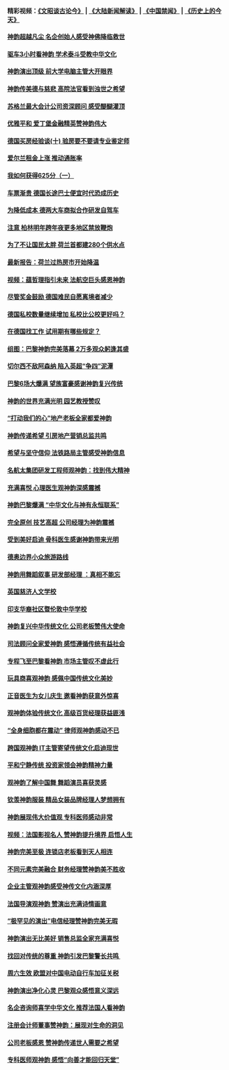 #### 精彩视频：[《文昭谈古论今》](https://github.com/gfw-breaker/wenzhao/blob/master/README.md?t=01250630) | [《大陆新闻解读》](https://github.com/gfw-breaker/ntdtv-comedy/blob/master/README.md?t=01250630) | [《中国禁闻》](https://github.com/gfw-breaker/ntdtv-news/blob/master/README.md?t=01250630) | [《历史上的今天》](https://github.com/gfw-breaker/today-in-history/blob/master/README.md?t=01250630) 

#### [神韵超越凡尘 名企创始人感受神佛降临救世](../pages/nsc974/n11000367.md?t=01250630) 

#### [驱车3小时看神韵 学术泰斗受教中华文化](../pages/nsc974/n11000203.md?t=01250630) 

#### [神韵演出顶级 前大学电脑主管大开眼界](../pages/nsc974/n11000267.md?t=01250630) 

#### [神韵传美德与慈悲 高院法官看到浊世之希望](../pages/nsc974/n11000186.md?t=01250630) 

#### [苏格兰最大会计公司资深顾问 感受醍醐灌顶](../pages/nsc974/n11000151.md?t=01250630) 

#### [优雅平和 爱丁堡金融精英赞神韵伟大](../pages/nsc974/n11000074.md?t=01250630) 

#### [德国买房经验谈(十) 验房要不要请专业鉴定师](../pages/nsc974/n10998982.md?t=01250630) 

#### [爱尔兰租金上涨 推动通胀率](../pages/nsc974/n10998953.md?t=01250630) 

#### [我如何获得625分（一）](../pages/nsc974/n10998868.md?t=01250630) 

#### [车票渐贵 德国长途巴士便宜时代恐成历史](../pages/nsc974/n10996183.md?t=01250630) 

#### [为降低成本 德两大车商拟合作研发自驾车](../pages/nsc974/n10996237.md?t=01250630) 

#### [注意 柏林明年跨年夜更多地区禁放鞭炮](../pages/nsc974/n10996257.md?t=01250630) 

#### [为了不让国民太胖 荷兰首都建280个供水点](../pages/nsc974/n10996114.md?t=01250630) 

#### [最新报告：荷兰过热房市开始降温](../pages/nsc974/n10996082.md?t=01250630) 

#### [视频：蕴哲理指引未来 法航空巨头感恩神韵](../pages/nsc974/n10992381.md?t=01250630) 

#### [尽管奖金鼓励 德国难民自愿离境者减少](../pages/nsc974/n10994148.md?t=01250630) 

#### [德国私校数量继续增加 私校比公校更好吗？](../pages/nsc974/n10994125.md?t=01250630) 

#### [在德国找工作 试用期有哪些规定？](../pages/nsc974/n10993992.md?t=01250630) 

#### [组图：巴黎神韵完美落幕 2万多观众躬逢其盛](../pages/nsc974/n10991478.md?t=01250630) 

#### [切尔西不敌阿森纳 陷入英超“争四”泥潭](../pages/nsc974/n10990981.md?t=01250630) 

#### [巴黎6场大爆满 望族富豪感谢神韵复兴传统](../pages/nsc974/n10990485.md?t=01250630) 

#### [神韵的世界充满光明  园艺教授赞叹](../pages/nsc974/n10990393.md?t=01250630) 

#### [“打动我们的心”地产老板全家都爱神韵](../pages/nsc974/n10990224.md?t=01250630) 

#### [神韵传递希望 引房地产营销总监共鸣](../pages/nsc974/n10990026.md?t=01250630) 

#### [希望与坚守信仰 法铁路局主管感受神韵信息](../pages/nsc974/n10990061.md?t=01250630) 

#### [名航太集团研发工程师观神韵：找到伟大精神](../pages/nsc974/n10989922.md?t=01250630) 

#### [充满喜悦 心理医生观神韵深感震撼](../pages/nsc974/n10990031.md?t=01250630) 

#### [神韵巴黎爆满 “中华文化与神有永恒联系”](../pages/nsc974/n10989837.md?t=01250630) 

#### [完全原创 技艺高超 公司经理为神韵震撼](../pages/nsc974/n10989954.md?t=01250630) 

#### [受到美好启迪 骨科医生感谢神韵带来光明](../pages/nsc974/n10989946.md?t=01250630) 

#### [德奥边界小众旅游路线](../pages/nsc974/n10989938.md?t=01250630) 

#### [神韵用舞蹈叙事 研发部经理 ：真相不能忘](../pages/nsc974/n10992129.md?t=01250630) 

#### [英国慈济人文学校](../pages/nsc974/n10989797.md?t=01250630) 

#### [印支华裔社区暨伦敦中华学校](../pages/nsc974/n10989792.md?t=01250630) 

#### [神韵复兴中华传统文化 公司老板赞伟大使命](../pages/nsc974/n10989243.md?t=01250630) 

#### [司法顾问全家爱神韵 感悟遵循传统有益社会](../pages/nsc974/n10989065.md?t=01250630) 

#### [专程飞至巴黎看神韵 市场主管叹不虚此行](../pages/nsc974/n10989012.md?t=01250630) 

#### [玩具商喜观神韵 感佩中国传统文化美妙](../pages/nsc974/n10988833.md?t=01250630) 

#### [正音医生为女儿庆生 邀看神韵获意外惊喜](../pages/nsc974/n10988789.md?t=01250630) 

#### [观神韵体验传统文化 高级百货经理获益匪浅](../pages/nsc974/n10988712.md?t=01250630) 

#### [“全身细胞都在震动” 律师观神韵感动不已](../pages/nsc974/n10988620.md?t=01250630) 

#### [跨国观神韵 IT主管寄望传统文化启迪现世](../pages/nsc974/n10988586.md?t=01250630) 

#### [平和宁静传统 投资家领会神韵精神力量](../pages/nsc974/n10988579.md?t=01250630) 

#### [观神韵了解中国舞 舞蹈演员喜获灵感](../pages/nsc974/n10988424.md?t=01250630) 

#### [钦羡神韵服装 精品女装品牌经理人梦想拥有](../pages/nsc974/n10988351.md?t=01250630) 

#### [神韵展现伟大价值观 专科医师感动非常](../pages/nsc974/n10988364.md?t=01250630) 

#### [视频：法国影视名人 赞神韵提升境界 启悟人生](../pages/nsc974/n10988310.md?t=01250630) 

#### [神韵完美至极 连锁店老板看到天人相连](../pages/nsc974/n10988295.md?t=01250630) 

#### [不同元素完美融合 财务经理赞神韵美不胜收](../pages/nsc974/n10988276.md?t=01250630) 

#### [企业主管观神韵感受神传文化内涵深厚](../pages/nsc974/n10988231.md?t=01250630) 

#### [法国导演观神韵 赞演出充满诗情画意](../pages/nsc974/n10987958.md?t=01250630) 

#### [“极罕见的演出”电信经理赞神韵完美无瑕](../pages/nsc974/n10988124.md?t=01250630) 

#### [神韵演出无比美好 销售总监全家充满喜悦](../pages/nsc974/n10988115.md?t=01250630) 

#### [找回对传统的尊重 神韵引发巴黎警长共鸣 ](../pages/nsc974/n10987940.md?t=01250630) 

#### [周六生效 欧盟对中国电动自行车加征关税](../pages/nsc974/n10987637.md?t=01250630) 

#### [神韵演出净化心灵 巴黎观众感悟意义深远](../pages/nsc974/n10987067.md?t=01250630) 

#### [名企咨询师喜学中华文化 推荐法国人看神韵](../pages/nsc974/n10987002.md?t=01250630) 

#### [注册会计师董事赞神韵：展现对生命的洞见](../pages/nsc974/n10986927.md?t=01250630) 

#### [公司老板感恩 赞神韵传递世人需要之希望](../pages/nsc974/n10986858.md?t=01250630) 

#### [专科医师观神韵 感悟“向善才能回归天堂”](../pages/nsc974/n10986837.md?t=01250630) 

